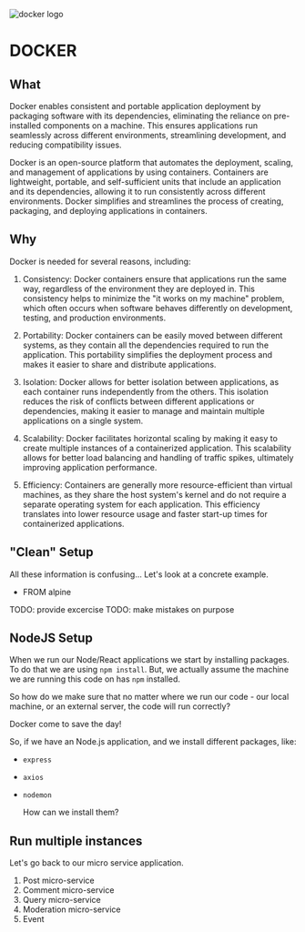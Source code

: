 ![docker logo](https://user-images.githubusercontent.com/31222514/232439594-66e31ac6-e1cd-4424-a173-77688e02e81b.png)

# DOCKER

## What

Docker enables consistent and portable application deployment by packaging software with its dependencies, eliminating the reliance on pre-installed components on a machine. This ensures applications run seamlessly across different environments, streamlining development, and reducing compatibility issues.

Docker is an open-source platform that automates the deployment, scaling, and management of applications by using containers. Containers are lightweight, portable, and self-sufficient units that include an application and its dependencies, allowing it to run consistently across different environments. Docker simplifies and streamlines the process of creating, packaging, and deploying applications in containers.

## Why

Docker is needed for several reasons, including:

1. Consistency: Docker containers ensure that applications run the same way, regardless of the environment they are deployed in. This consistency helps to minimize the "it works on my machine" problem, which often occurs when software behaves differently on development, testing, and production environments.

1. Portability: Docker containers can be easily moved between different systems, as they contain all the dependencies required to run the application. This portability simplifies the deployment process and makes it easier to share and distribute applications.

1. Isolation: Docker allows for better isolation between applications, as each container runs independently from the others. This isolation reduces the risk of conflicts between different applications or dependencies, making it easier to manage and maintain multiple applications on a single system.

1. Scalability: Docker facilitates horizontal scaling by making it easy to create multiple instances of a containerized application. This scalability allows for better load balancing and handling of traffic spikes, ultimately improving application performance.

1. Efficiency: Containers are generally more resource-efficient than virtual machines, as they share the host system's kernel and do not require a separate operating system for each application. This efficiency translates into lower resource usage and faster start-up times for containerized applications.

## "Clean" Setup

All these information is confusing... Let's look at a concrete example.

- FROM alpine

TODO: provide excercise
TODO: make mistakes on purpose

## NodeJS Setup

When we run our Node/React applications we start by installing packages. To do that we are using `npm install`. But, we actually assume the machine we are running this code on has `npm` installed.

So how do we make sure that no matter where we run our code - our local machine, or an external server, the code will run correctly?

Docker come to save the day!

So, if we have an Node.js application, and we install different packages, like:

- `express`
- `axios`
- `nodemon`

  How can we install them?

## Run multiple instances

Let's go back to our micro service application.

1. Post micro-service
2. Comment micro-service
3. Query micro-service
4. Moderation micro-service
5. Event
